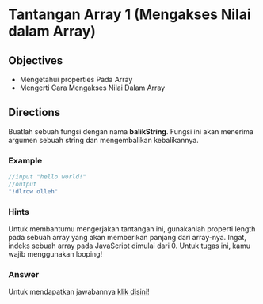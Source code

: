 # Tantangan Array 1 (Mengakses Nilai dalam Array)

## Objectives
- Mengetahui properties Pada Array
- Mengerti Cara Mengakses Nilai Dalam Array

## Directions
Buatlah sebuah fungsi dengan nama **balikString**. Fungsi ini akan menerima argumen sebuah string dan mengembalikan kebalikannya.


### Example
```javascript
//input "hello world!"
//output
"!dlrow olleh"
```
### Hints
Untuk membantumu mengerjakan tantangan ini, gunakanlah properti length pada sebuah array yang akan memberikan panjang dari array-nya. Ingat, indeks sebuah array pada JavaScript dimulai dari 0. Untuk tugas ini, kamu wajib menggunakan looping!

### Answer
Untuk mendapatkan jawabannya [klik disini!](answer.js)
